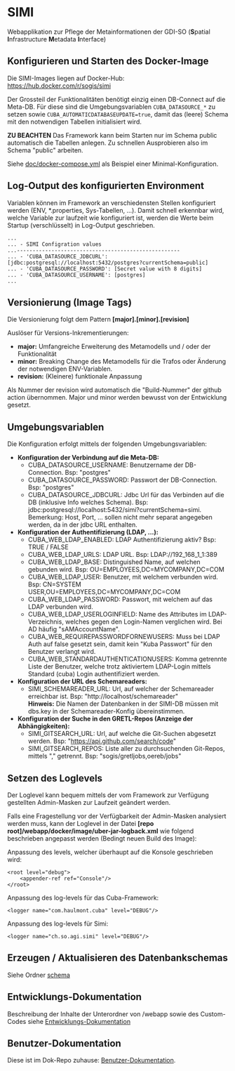 # SIMI

Webapplikation zur Pflege der Metainformationen der GDI-SO (**S**patial **I**nfrastructure **M**etadata **I**nterface)

## Konfigurieren und Starten des Docker-Image

Die SIMI-Images liegen auf Docker-Hub: <https://hub.docker.com/r/sogis/simi>

Der Grossteil der Funktionalitäten benötigt einzig einen DB-Connect auf die Meta-DB. Für diese sind die Umgebungsvariablen ```CUBA_DATASOURCE_*``` zu setzen sowie ```CUBA_AUTOMATICDATABASEUPDATE=true```, damit das (leere) Schema mit den notwendigen Tabellen initialisiert wird. 

**ZU BEACHTEN** Das Framework kann beim Starten nur im Schema public automatisch die Tabellen anlegen. Zu schnellen Ausprobieren also im Schema "public" arbeiten.

Siehe [doc/docker-compose.yml](doc/docker-compose.yml) als Beispiel einer Minimal-Konfiguration.

## Log-Output des konfigurierten Environment

Variablen können im Framework an verschiedensten Stellen konfiguriert werden (ENV, *.properties, Sys-Tabellen, ...). Damit schnell erkennbar wird, welche Variable zur laufzeit wie konfiguriert ist, werden die Werte beim Startup (verschlüsselt) in Log-Output geschrieben.

    ...
    ... - SIMI Configration values 
    ...----------------------------------------------------
    ... - 'CUBA_DATASOURCE_JDBCURL': [jdbc:postgresql://localhost:5432/postgres?currentSchema=public]
    ... - 'CUBA_DATASOURCE_PASSWORD': [Secret value with 8 digits]
    ... - 'CUBA_DATASOURCE_USERNAME': [postgres]
    ...


## Versionierung (Image Tags)

Die Versionierung folgt dem Pattern **\[major\].\[minor\].\[revision\]**

Auslöser für Versions-Inkrementierungen:

* **major:** Umfangreiche Erweiterung des Metamodells und / oder der Funktionalität
* **minor:** Breaking Change des Metamodells für die Trafos oder Änderung der notwendigen ENV-Variablen. 
* **revision:** (Kleinere) funktionale Anpassung

Als Nummer der revision wird automatisch die "Build-Nummer" der github action übernommen. 
Major und minor werden bewusst von der Entwicklung gesetzt.

## Umgebungsvariablen

Die Konfiguration erfolgt mittels der folgenden Umgebungsvariablen:

* **Konfiguration der Verbindung auf die Meta-DB:**
  * CUBA_DATASOURCE_USERNAME: Benutzername der DB-Connection. Bsp: "postgres"
  * CUBA_DATASOURCE_PASSWORD: Passwort der DB-Connection. Bsp: "postgres"
  * CUBA_DATASOURCE_JDBCURL: Jdbc Url für das Verbinden auf die DB (inklusive Info welches Schema). Bsp: jdbc:postgresql://localhost:5432/simi?currentSchema=simi.   
    Bemerkung: Host, Port, ... sollen nicht mehr separat angegeben werden, da in der jdbc URL enthalten.
* **Konfiguration der Authentifizierung (LDAP, ...):**
  * CUBA_WEB_LDAP_ENABLED: LDAP Authentifizierung aktiv? Bsp: TRUE / FALSE
  * CUBA_WEB_LDAP_URLS: LDAP URL. Bsp: LDAP://192_168_1_1:389
  * CUBA_WEB_LDAP_BASE: Distinguished Name, auf welchen gebunden wird. Bsp: OU=EMPLOYEES,DC=MYCOMPANY,DC=COM
  * CUBA_WEB_LDAP_USER: Benutzer, mit welchem verbunden wird. Bsp: CN=SYSTEM USER,OU=EMPLOYEES,DC=MYCOMPANY,DC=COM
  * CUBA_WEB_LDAP_PASSWORD: Passwort, mit welchem auf das LDAP verbunden wird.
  * CUBA_WEB_LDAP_USERLOGINFIELD: Name des Attributes im LDAP-Verzeichnis, welches gegen den Login-Namen 
  verglichen wird. Bei AD häufig "sAMAccountName".
  * CUBA_WEB_REQUIREPASSWORDFORNEWUSERS: Muss bei LDAP Auth auf false gesetzt sein, damit kein "Kuba Passwort" für
  den Benutzer verlangt wird.
  * CUBA_WEB_STANDARDAUTHENTICATIONUSERS: Komma getrennte Liste der Benutzer, welche trotz aktiviertem LDAP-Login mittels Standard 
  (cuba) Login authentifiziert werden. 
* **Konfiguration der URL des Schemareaders:**
  * SIMI_SCHEMAREADER_URL: Url, auf welcher der Schemareader erreichbar ist. Bsp: "http://localhost/schemareader"   
    **Hinweis:** Die Namen der Datenbanken in der SIMI-DB müssen mit dbs.key in der Schemareader-Konfig übereinstimmen.
* **Konfiguration der Suche in den GRETL-Repos (Anzeige der Abhängigkeiten):**
  * SIMI_GITSEARCH_URL: Url, auf welche die Git-Suchen abgesetzt werden. Bsp: "https://api.github.com/search/code"
  * SIMI_GITSEARCH_REPOS: Liste aller zu durchsuchenden Git-Repos, mittels "," getrennt. Bsp: "sogis/gretljobs,oereb/jobs"

## Setzen des Loglevels

Der Loglevel kann bequem mittels der vom Framework zur Verfügung gestellten Admin-Masken zur Laufzeit geändert werden.

Falls eine Fragestellung vor der Verfügbarkeit der Admin-Masken analysiert werden muss, kann der Loglevel in der
Datei **\[repo root\]/webapp/docker/image/uber-jar-logback.xml** wie folgend beschrieben angepasst werden (Bedingt neuen Build des Image):

Anpassung des levels, welcher überhaupt auf die Konsole geschrieben wird:

    <root level="debug">
        <appender-ref ref="Console"/>
    </root>

Anpassung des log-levels für das Cuba-Framework:

    <logger name="com.haulmont.cuba" level="DEBUG"/>
    
Anpassung des log-levels für Simi:

    <logger name="ch.so.agi.simi" level="DEBUG"/>

## Erzeugen / Aktualisieren des Datenbankschemas

Siehe Ordner [schema](./schema)

## Entwicklungs-Dokumentation

Beschreibung der Inhalte der Unterordner von /webapp sowie des Custom-Codes siehe [Entwicklungs-Dokumentation](doc/development.md)

## Benutzer-Dokumentation

Diese ist im Dok-Repo zuhause: [Benutzer-Dokumentation](https://github.com/sogis/dok/blob/dok/dok_div_anleitungen/Documents/simi/simi_anleitung.md).